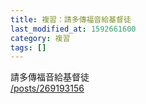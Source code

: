 ```yaml
---
title: 複習：請多傳福音給基督徒
last_modified_at: 1592661600
category: 複習
tags: []
---
```


<p>請多傳福音給基督徒<br/>
<a href="/posts/269193156" target="_blank">/posts/269193156</a></p>
<p> </p>

